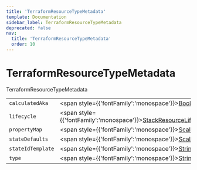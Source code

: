 ```yaml
---
title: 'TerraformResourceTypeMetadata'
template: Documentation
sidebar_label: TerraformResourceTypeMetadata
deprecated: false
nav:
  title: 'TerraformResourceTypeMetadata'
  order: 10
---
```


# TerraformResourceTypeMetadata

<div style={{'fontFamily':'monospace'}}><span style={{'fontSize':'1.5rem','fontWeight':500}}>TerraformResourceTypeMetadata</span></div>





| | | |
| -- | -- | -- |
| `calculatedAka` | <span style={{'fontFamily':'monospace'}}><a href="/guardrails/docs/reference/graphql/scalar/Boolean">Boolean</a></span> |  |
| `lifecycle` | <span style={{'fontFamily':'monospace'}}><a href="/guardrails/docs/reference/graphql/object/StackResourceLifecycleMetadata">StackResourceLifecycleMetadata</a></span> |  |
| `propertyMap` | <span style={{'fontFamily':'monospace'}}><a href="/guardrails/docs/reference/graphql/scalar/Scalar">Scalar</a></span> |  |
| `stateDefaults` | <span style={{'fontFamily':'monospace'}}><a href="/guardrails/docs/reference/graphql/scalar/Scalar">Scalar</a></span> |  |
| `stateIdTemplate` | <span style={{'fontFamily':'monospace'}}><a href="/guardrails/docs/reference/graphql/scalar/String">String</a>!</span> |  |
| `type` | <span style={{'fontFamily':'monospace'}}><a href="/guardrails/docs/reference/graphql/scalar/String">String</a>!</span> |  |